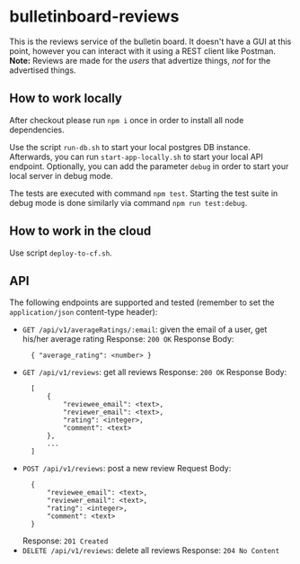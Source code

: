 # bulletinboard-reviews
This is the reviews service of the bulletin board. It doesn't have a GUI at this point, however you can interact with it using a REST client like Postman. **Note:** Reviews are made for the _users_ that advertize things, _not_ for the advertised things.

## How to work locally

After checkout please run `npm i` once in order to install all node dependencies.

Use the script `run-db.sh` to start your local postgres DB instance. Afterwards, you can run `start-app-locally.sh` to start your local API endpoint. Optionally, you can add the parameter `debug` in order to start your local server in debug mode.

The tests are executed with command `npm test`. Starting the test suite in debug mode is done similarly via command `npm run test:debug`.

## How to work in the cloud

Use script `deploy-to-cf.sh`.

## API

The following endpoints are supported and tested (remember to set the `application/json` content-type header):

- `GET /api/v1/averageRatings/:email`: given the email of a user, get his/her average rating
  Response: `200 OK`
  Response Body:
  ```
    { "average_rating": <number> }
  ```
- `GET /api/v1/reviews`: get all reviews
  Response: `200 OK`
  Response Body:
  ```
    [
        {
            "reviewee_email": <text>, 
            "reviewer_email": <text>, 
            "rating": <integer>, 
            "comment": <text>
        },
        ...
    ]
  ```
- `POST /api/v1/reviews`: post a new review
  Request Body:
  ```
    {
        "reviewee_email": <text>, 
        "reviewer_email": <text>, 
        "rating": <integer>, 
        "comment": <text>
    }
  ```
  Response: `201 Created`
- `DELETE /api/v1/reviews`: delete all reviews
  Response: `204 No Content`
